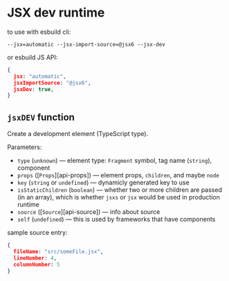 # JSX dev runtime

to use with esbuild cli:

`--jsx=automatic --jsx-import-source=@jsx6 --jsx-dev`

or esbuild JS API:

```json
{
  jsx: "automatic",
  jsxImportSource: "@jsx6",
  jsxDev: true,
}
```

## `jsxDEV` function

Create a development element (TypeScript type).

Parameters:

*   `type` (`unknown`)
    — element type: `Fragment` symbol, tag name (`string`), component
*   `props` ([`Props`][api-props])
    — element props, `children`, and maybe `node`
*   `key` (`string` or `undefined`)
    — dynamicly generated key to use
*   `isStaticChildren` (`boolean`)
    — whether two or more children are passed (in an array), which is whether
    `jsxs` or `jsx` would be used in production runtime
*   `source` ([`Source`][api-source])
    — info about source
*   `self` (`undefined`)
    — this is used by frameworks that have components

sample source entry:

```json
{
  fileName: "src/someFile.jsx",
  lineNumber: 4,
  columnNumber: 5
}
```